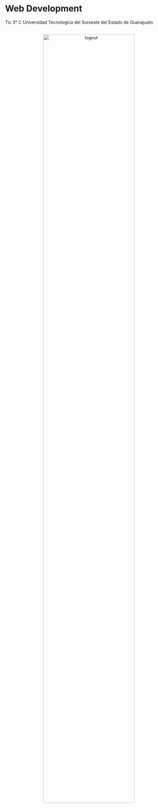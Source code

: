 # Web Development
Tic 3° C
Universidad Tecnologica del Suroeste del Estado de Guanajuato

<dl>
  <dd><br></dd>
  <dd><div align="center"><img src="http://www.utsoe.edu.mx/Im/utsoe.png" width=80% heigth=80% ALT="logout"></div></dd>
</dl>
